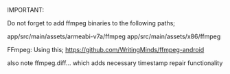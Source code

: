 IMPORTANT:

Do not forget to add ffmpeg binaries to the following paths;

app/src/main/assets/armeabi-v7a/ffmpeg
app/src/main/assets/x86/ffmpeg


FFmpeg:
Using this; https://github.com/WritingMinds/ffmpeg-android

also note ffmpeg.diff... which adds necessary timestamp repair functionality

